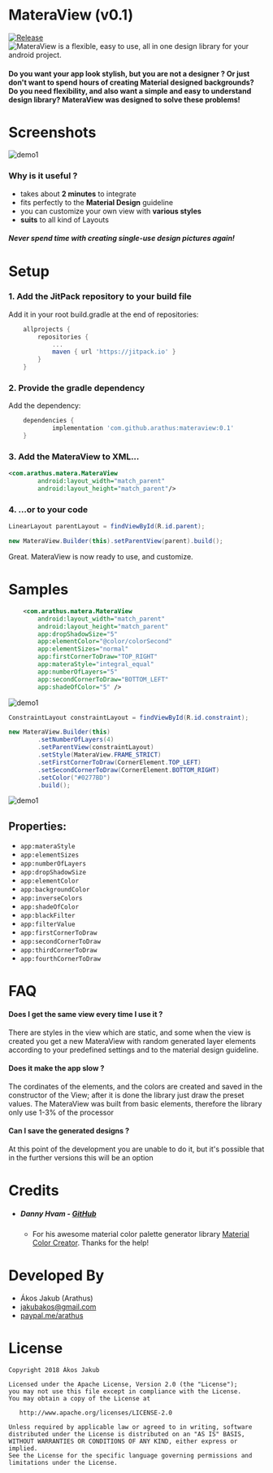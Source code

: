 # MateraView  (v0.1)
[![Release](https://jitpack.io/v/arathus/MateraView.svg)](https://jitpack.io/#arathus/materaview)
![MateraView is a flexible, easy to use, all in one design library for your android project.](https://github.com/arathus/materaview/blob/master/gfx/banner.png)
#### Do you want your **app look stylish**, but you are not a designer ? Or just don't want to spend hours of creating **Material designed backgrounds**? Do you need **flexibility**, and also want a **simple and easy** to understand design library? MateraView was designed to solve these problems!

# Screenshots

![demo1](https://github.com/arathus/materaview/blob/master/gfx/screenshots.png)

### Why is it useful ? 
- takes about **2 minutes** to integrate
- fits perfectly to the **Material Design** guideline
- you can customize your own view with **various styles** 
- **suits** to all kind of Layouts

##### Never spend time with creating single-use design pictures again!

# Setup

### 1. Add the JitPack repository to your build file
Add it in your root build.gradle at the end of repositories:
```gradle
	allprojects {
		repositories {
			...
			maven { url 'https://jitpack.io' }
		}
	}
```

### 2. Provide the gradle dependency
Add the dependency:
```gradle
	dependencies {
	        implementation 'com.github.arathus:materaview:0.1'
	}
```

### 3. Add the MateraView to XML...
```xml
<com.arathus.matera.MateraView
        android:layout_width="match_parent"
        android:layout_height="match_parent"/>
```

### 4. ...or to your code
```java
LinearLayout parentLayout = findViewById(R.id.parent);

new MateraView.Builder(this).setParentView(parent).build();
```
Great. MateraView is now ready to use, and customize.
# Samples

```xml
    <com.arathus.matera.MateraView
        android:layout_width="match_parent"
        android:layout_height="match_parent"
        app:dropShadowSize="5"
        app:elementColor="@color/colorSecond"
        app:elementSizes="normal"
        app:firstCornerToDraw="TOP_RIGHT"
        app:materaStyle="integral_equal"
        app:numberOfLayers="5"
        app:secondCornerToDraw="BOTTOM_LEFT"
        app:shadeOfColor="5" />
```
![demo1](https://github.com/arathus/materaview/blob/master/gfx/1st_sample.png)


```java
ConstraintLayout constraintLayout = findViewById(R.id.constraint);

new MateraView.Builder(this)
        .setNumberOfLayers(4)
        .setParentView(constraintLayout)
        .setStyle(MateraView.FRAME_STRICT)
        .setFirstCornerToDraw(CornerElement.TOP_LEFT)
        .setSecondCornerToDraw(CornerElement.BOTTOM_RIGHT)
        .setColor("#0277BD")
        .build();
```
![demo1](https://github.com/arathus/materaview/blob/master/gfx/2nd_sample.png)



## Properties:

* `app:materaStyle`
* `app:elementSizes` 
* `app:numberOfLayers`
* `app:dropShadowSize`
* `app:elementColor`
* `app:backgroundColor`
* `app:inverseColors`
* `app:shadeOfColor`
* `app:blackFilter`
* `app:filterValue`
* `app:firstCornerToDraw`
* `app:secondCornerToDraw`
* `app:thirdCornerToDraw`
* `app:fourthCornerToDraw`

# FAQ

#### Does I get the same view every time I use it ?
There are styles in the view which are static, and some when the view is created you get a new MateraView with random generated layer elements according to your predefined settings and to the material design guideline.

#### Does it make the app slow ?
The cordinates of the elements, and the colors are created and saved in the constructor of the View; after it is done the library just draw the preset values. The MateraView was built from basic elements, therefore the library only use 1-3% of the processor

#### Can I save the generated designs ?
At this point of the development you are unable to do it, but it's possible that in the further versions this will be an option

# Credits

- ##### Danny Hvam - [GitHub](https://github.com/oizo)
	- For his awesome material color palette generator library [Material Color Creator](https://github.com/shopgun/material-color-creator-android). Thanks for the help!
	
# Developed By

 * Ákos Jakub (Arathus)
 * <jakubakos@gmail.com>
 * [paypal.me/arathus](http://paypal.me/arathus)
 
# License

    Copyright 2018 Ákos Jakub

    Licensed under the Apache License, Version 2.0 (the "License");
    you may not use this file except in compliance with the License.
    You may obtain a copy of the License at

       http://www.apache.org/licenses/LICENSE-2.0

    Unless required by applicable law or agreed to in writing, software
    distributed under the License is distributed on an "AS IS" BASIS,
    WITHOUT WARRANTIES OR CONDITIONS OF ANY KIND, either express or implied.
    See the License for the specific language governing permissions and
    limitations under the License.
